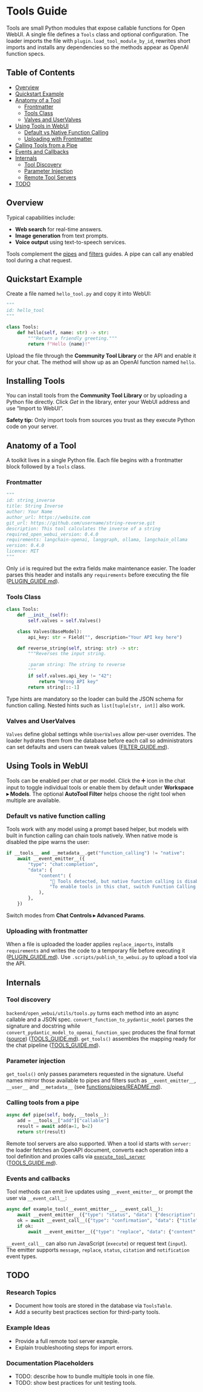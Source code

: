 # Tools Guide

Tools are small Python modules that expose callable functions for Open WebUI.  A
single file defines a `Tools` class and optional configuration.  The loader
imports the file with `plugin.load_tool_module_by_id`, rewrites short imports
and installs any dependencies so the methods appear as OpenAI function specs.

## Table of Contents

- [Overview](#overview)
- [Quickstart Example](#quickstart-example)
- [Anatomy of a Tool](#anatomy-of-a-tool)
  - [Frontmatter](#frontmatter)
  - [Tools Class](#tools-class)
  - [Valves and UserValves](#valves-and-uservalves)
- [Using Tools in WebUI](#using-tools-in-webui)
  - [Default vs Native Function Calling](#default-vs-native-function-calling)
  - [Uploading with Frontmatter](#uploading-with-frontmatter)
- [Calling Tools from a Pipe](#calling-tools-from-a-pipe)
- [Events and Callbacks](#events-and-callbacks)
- [Internals](#internals)
  - [Tool Discovery](#tool-discovery)
  - [Parameter Injection](#parameter-injection)
  - [Remote Tool Servers](#remote-tool-servers)
- [TODO](#todo)

## Overview

Typical capabilities include:

- **Web search** for real-time answers.
- **Image generation** from text prompts.
- **Voice output** using text-to-speech services.

Tools complement the [pipes](../functions/pipes/README.md) and
[filters](../functions/filters/README.md) guides. A pipe can call any enabled
tool during a chat request.

## Quickstart Example

Create a file named `hello_tool.py` and copy it into WebUI:

```python
"""
id: hello_tool
"""

class Tools:
    def hello(self, name: str) -> str:
        """Return a friendly greeting."""
        return f"Hello {name}!"
```

Upload the file through the **Community Tool Library** or the API and enable it
for your chat. The method will show up as an OpenAI function named `hello`.

## Installing Tools
You can install tools from the **Community Tool Library** or by uploading a Python file directly. Click *Get* in the library, enter your WebUI address and use “Import to WebUI”.

**Safety tip:** Only import tools from sources you trust as they execute Python code on your server.

## Anatomy of a Tool
A toolkit lives in a single Python file. Each file begins with a frontmatter block followed by a `Tools` class.

### Frontmatter
```python
"""
id: string_inverse
title: String Inverse
author: Your Name
author_url: https://website.com
git_url: https://github.com/username/string-reverse.git
description: This tool calculates the inverse of a string
required_open_webui_version: 0.4.0
requirements: langchain-openai, langgraph, ollama, langchain_ollama
version: 0.4.0
licence: MIT
"""
```
Only `id` is required but the extra fields make maintenance easier. The loader
parses this header and installs any `requirements` before executing the
file ([PLUGIN_GUIDE.md](../external/PLUGIN_GUIDE.md#L5-L29)).

### Tools Class
```python
class Tools:
    def __init__(self):
        self.valves = self.Valves()

    class Valves(BaseModel):
        api_key: str = Field("", description="Your API key here")

    def reverse_string(self, string: str) -> str:
        """Reverses the input string.

        :param string: The string to reverse
        """
        if self.valves.api_key != "42":
            return "Wrong API key"
        return string[::-1]
```
Type hints are mandatory so the loader can build the JSON schema for function calling. Nested hints such as `list[tuple[str, int]]` also work.

### Valves and UserValves
`Valves` define global settings while `UserValves` allow per-user overrides. The
loader hydrates them from the database before each call so administrators can
set defaults and users can tweak values
([FILTER_GUIDE.md](../external/FILTER_GUIDE.md#L120-L145)).

## Using Tools in WebUI
Tools can be enabled per chat or per model. Click the ➕ icon in the chat input to toggle individual tools or enable them by default under **Workspace ▸ Models**. The optional **AutoTool Filter** helps choose the right tool when multiple are available.

### Default vs native function calling
Tools work with any model using a prompt based helper, but models with built in function calling can chain tools natively. When native mode is disabled the pipe warns the user:
```python
if __tools__ and __metadata__.get("function_calling") != "native":
    await __event_emitter__({
        "type": "chat:completion",
        "data": {
            "content": (
                "🛑 Tools detected, but native function calling is disabled.\n\n"
                "To enable tools in this chat, switch Function Calling to 'Native'."
            ),
        },
    })
```
Switch modes from **Chat Controls ▸ Advanced Params**.

### Uploading with frontmatter
When a file is uploaded the loader applies `replace_imports`, installs
`requirements` and writes the code to a temporary file before executing it
([PLUGIN_GUIDE.md](../external/PLUGIN_GUIDE.md#L33-L59)). Use
`.scripts/publish_to_webui.py` to upload a tool via the API.

## Internals
### Tool discovery
`backend/open_webui/utils/tools.py` turns each method into an async callable and
a JSON spec. `convert_function_to_pydantic_model` parses the signature and
docstring while `convert_pydantic_model_to_openai_function_spec` produces the
final format ([source](https://github.com/open-webui/open-webui/blob/main/backend/open_webui/utils/tools.py#L49-L65))
([TOOLS_GUIDE.md](../external/TOOLS_GUIDE.md#L3-L10)). `get_tools()` assembles
the mapping ready for the chat pipeline
([TOOLS_GUIDE.md](../external/TOOLS_GUIDE.md#L12-L28)).

### Parameter injection
`get_tools()` only passes parameters requested in the signature. Useful names
mirror those available to pipes and filters such as `__event_emitter__`,
`__user__` and `__metadata__` (see
[functions/pipes/README.md](../functions/pipes/README.md#L66-L78)).

### Calling tools from a pipe
```python
async def pipe(self, body, __tools__):
    add = __tools__["add"]["callable"]
    result = await add(a=1, b=2)
    return str(result)
```
Remote tool servers are also supported. When a tool id starts with `server:` the
loader fetches an OpenAPI document, converts each operation into a tool
definition and proxies calls via
[`execute_tool_server`](https://github.com/open-webui/open-webui/blob/main/backend/open_webui/routers/tools.py#L38-L71)
([TOOLS_GUIDE.md](../external/TOOLS_GUIDE.md#L53-L103)).

### Events and callbacks
Tool methods can emit live updates using `__event_emitter__` or prompt the user via `__event_call__`:
```python
async def example_tool(__event_emitter__, __event_call__):
    await __event_emitter__({"type": "status", "data": {"description": "Loading", "done": False}})
    ok = await __event_call__({"type": "confirmation", "data": {"title": "Continue?", "message": "Run step?"}})
    if ok:
        await __event_emitter__({"type": "replace", "data": {"content": "step complete"}})
```
`__event_call__` can also run JavaScript (`execute`) or request text (`input`). The emitter supports `message`, `replace`, `status`, `citation` and `notification` event types.

## TODO
### Research Topics
- Document how tools are stored in the database via `ToolsTable`.
- Add a security best practices section for third-party tools.

### Example Ideas
- Provide a full remote tool server example.
- Explain troubleshooting steps for import errors.

### Documentation Placeholders
- TODO: describe how to bundle multiple tools in one file.
- TODO: show best practices for unit testing tools.
